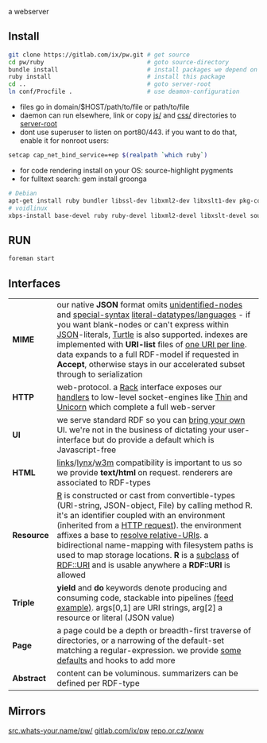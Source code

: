 a webserver

## Install
``` sh
git clone https://gitlab.com/ix/pw.git # get source
cd pw/ruby                             # goto source-directory
bundle install                         # install packages we depend on
ruby install                           # install this package
cd ..                                  # goto server-root
ln conf/Procfile .                     # use deamon-configuration
```

* files go in domain/$HOST/path/to/file or path/to/file
* daemon can run elsewhere, link or copy [js/](js/) and [css/](css/) directories to [server-root](.)
* dont use superuser to listen on port80/443. if you want to do that, enable it for nonroot users:

``` sh
setcap cap_net_bind_service=+ep $(realpath `which ruby`)
```

* for code rendering install on your OS: source-highlight pygments
* for fulltext search: gem install groonga

``` sh
# Debian
apt-get install ruby bundler libssl-dev libxml2-dev libxslt1-dev pkg-config python-pygments groonga
# voidlinux
xbps-install base-devel ruby ruby-devel libxml2-devel libxslt-devel source-highlight python-Pygments && gem install bundler
```



## RUN
``` sh
foreman start
```

## Interfaces

<table>

<tr><td><b>MIME</b></td><td>
our native <strong>JSON</strong> format omits <a href="http://milicicvuk.com/blog/2011/07/14/problems-of-the-rdf-model-blank-nodes/">unidentified-nodes</a> and <a href="http://www.w3.org/TR/turtle/#turtle-literals">special-syntax</a> <a href="http://www.w3.org/TR/rdf11-concepts/#section-Datatypes">literal-datatypes/languages</a> - if you want blank-nodes or can&#39;t express within <a href="http://www.json.org/">JSON</a>-literals, <a href="https://www.w3.org/TR/turtle/">Turtle</a> is also supported. indexes are implemented with <strong>URI-list</strong> files of <a href="http://amundsen.com/hypermedia/urilist/">one URI per line</a>. data expands to a full RDF-model if requested in <strong>Accept</strong>, otherwise stays in our accelerated subset through to serialization
</td></tr>

<tr><td><b>HTTP</b></td><td>
web-protocol. a <a href="http://rack.github.io/">Rack</a> interface exposes our <a href="ruby/HTTP.rb.html">handlers</a> to low-level socket-engines like <a href="http://code.macournoyer.com/thin/">Thin</a> and <a href="http://unicorn.bogomips.org/">Unicorn</a> which complete a full web-server
</td></tr>

<tr><td><b>UI</b></td><td>
we serve standard RDF so you can <a href="https://github.com/solid/solid-apps">bring your own</a> UI. we're not in the business of dictating your user-interface but do provide a default which is Javascript-free
</td></tr>

<tr><td><b>HTML</b></td><td>
 <a href="http://links.twibright.com/">links</a>/<a href="http://lynx.invisible-island.net/current/">lynx</a>/<a href="http://w3m.sourceforge.net/">w3m</a> compatibility is important to us so we provide <b>text/html</b> on request. renderers are associated to RDF-types
</td></tr>

<tr><td><b>Resource</b></td><td>
<a href="ruby/names.rb.html">R</a> is constructed or cast from convertible-types (URI-string, JSON-object, File) by calling method R. it's an identifier coupled with an environment (inherited from a <a href="http://tools.ietf.org/html/rfc7231#section-5">HTTP request</a>). the environment affixes a base to <a href="https://tools.ietf.org/html/rfc3986#section-5.2">resolve relative-URIs</a>. a bidirectional name-mapping with filesystem paths is used to map storage locations. <strong>R</strong> is a <a href="http://rubylearning.com/satishtalim/ruby_inheritance.html">subclass</a> of <a href="http://www.rubydoc.info/github/ruby-rdf/rdf/RDF/URI">RDF::URI</a> and is usable anywhere a <strong>RDF::URI</strong> is allowed
</td></tr>

<tr><td style="white-space: nowrap"><b>Triple</b></td><td>
<b>yield</b> and <b>do</b> keywords denote producing and consuming code, stackable into pipelines <a href=ruby/message.rb.html>(feed example)</a>. 
args[0,1] are URI strings, arg[2] a resource or literal (JSON value)
</td></tr>

<tr><td style="white-space: nowrap"><b>Page</b></td><td>
a page could be a depth or breadth-first traverse of directories, or a narrowing of the default-set matching a regular-expression. we provide <a href=ruby/search.rb.html>some defaults</a> and hooks to add more
</td></tr>

<tr><td><b>Abstract</b></td><td>
content can be voluminous. summarizers can be defined per RDF-type
</td></tr>

</table>

## Mirrors

[src.whats-your.name/pw/](http://src.whats-your.name/pw/)
[gitlab.com/ix/pw](https://gitlab.com/ix/pw)
[repo.or.cz/www](http://repo.or.cz/www)
